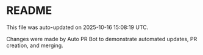 # README

This file was auto-updated on 2025-10-16 15:08:19 UTC.

Changes were made by Auto PR Bot to demonstrate automated updates, PR creation, and merging.
